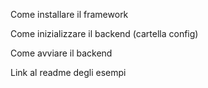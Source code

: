 Come installare il framework

Come inizializzare il backend (cartella config)

Come avviare il backend

Link al readme degli esempi

[comment]: <> (TODO: Rasa)